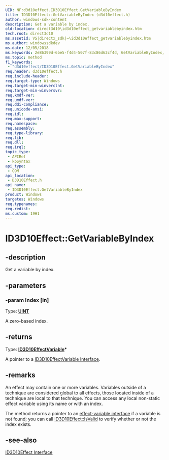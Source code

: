 ```yaml
---
UID: NF:d3d10effect.ID3D10Effect.GetVariableByIndex
title: ID3D10Effect::GetVariableByIndex (d3d10effect.h)
author: windows-sdk-content
description: Get a variable by index.
old-location: direct3d10\id3d10effect_getvariablebyindex.htm
tech.root: direct3d10
ms.assetid: VS|directx_sdk|~\id3d10effect_getvariablebyindex.htm
ms.author: windowssdkdev
ms.date: 12/05/2018
ms.keywords: 2e86399d-6be5-f4d4-507f-83c86d62cf4d, GetVariableByIndex, GetVariableByIndex method [Direct3D 10], GetVariableByIndex method [Direct3D 10],ID3D10Effect interface, ID3D10Effect interface [Direct3D 10],GetVariableByIndex method, ID3D10Effect.GetVariableByIndex, ID3D10Effect::GetVariableByIndex, d3d10effect/ID3D10Effect::GetVariableByIndex, direct3d10.id3d10effect_getvariablebyindex
ms.topic: method
f1_keywords: 
 - "d3d10effect/ID3D10Effect.GetVariableByIndex"
req.header: d3d10effect.h
req.include-header: 
req.target-type: Windows
req.target-min-winverclnt: 
req.target-min-winversvr: 
req.kmdf-ver: 
req.umdf-ver: 
req.ddi-compliance: 
req.unicode-ansi: 
req.idl: 
req.max-support: 
req.namespace: 
req.assembly: 
req.type-library: 
req.lib: 
req.dll: 
req.irql: 
topic_type:
 - APIRef
 - kbSyntax
api_type:
 - COM
api_location:
 - D3D10Effect.h
api_name:
 - ID3D10Effect.GetVariableByIndex
product: Windows
targetos: Windows
req.typenames: 
req.redist: 
ms.custom: 19H1
---
```


# ID3D10Effect::GetVariableByIndex


## -description


Get a variable by index.


## -parameters




### -param Index [in]

Type: <b><a href="https://docs.microsoft.com/windows/desktop/WinProg/windows-data-types">UINT</a></b>

A zero-based index.


## -returns



Type: <b><a href="https://docs.microsoft.com/windows/desktop/api/d3d10effect/nn-d3d10effect-id3d10effectvariable">ID3D10EffectVariable</a>*</b>

A pointer to a <a href="https://docs.microsoft.com/windows/desktop/api/d3d10effect/nn-d3d10effect-id3d10effectvariable">ID3D10EffectVariable Interface</a>.




## -remarks



An effect may contain one or more variables. Variables outside of a technique are considered global to all effects, those located inside of a technique are local to that technique. You can access any local non-static effect variable using its name or with an index.

The method returns a pointer to an <a href="https://docs.microsoft.com/windows/desktop/api/d3d10effect/nn-d3d10effect-id3d10effectvariable">effect-variable interface</a> if a variable is not found; you can call <a href="https://docs.microsoft.com/windows/desktop/api/d3d10effect/nf-d3d10effect-id3d10effect-isvalid">ID3D10Effect::IsValid</a> to verify whether or not the index exists.




## -see-also




<a href="https://docs.microsoft.com/windows/desktop/api/d3d10effect/nn-d3d10effect-id3d10effect">ID3D10Effect Interface</a>
 

 

